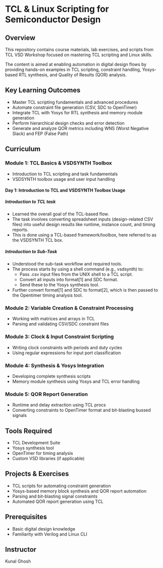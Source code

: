 # TCL & Linux Scripting for Semiconductor Design

## Overview
This repository contains course materials, lab exercises, and scripts from TCL VSD Workshop focused on mastering TCL scripting and Linux skills. 

The content is aimed at enabling automation in digital design flows by providing hands-on examples in TCL scripting, constraint handling, Yosys-based RTL synthesis, and Quality of Results (QOR) analysis.

## Key Learning Outcomes
- Master TCL scripting fundamentals and advanced procedures
- Automate constraint file generation (CSV, SDC to OpenTimer)
- Integrate TCL with Yosys for RTL synthesis and memory module generation
- Perform hierarchical design checks and error detection
- Generate and analyze QOR metrics including WNS (Worst Negative Slack) and FEP (False Path)

## Curriculum

### Module 1: TCL Basics & VSDSYNTH Toolbox
- Introduction to TCL scripting and task fundamentals
- VSDSYNTH toolbox usage and user input handling

#### Day 1: Introduction to TCL and VSDSYNTH Toolbox Usage
##### Introduction to TCL task
- Learned the overall goal of the TCL-based flow.
- The task involves converting spreadsheet inputs (design-related CSV files) into useful design results like runtime, instance count, and timing reports.
- This is done using a TCL-based framework/toolbox, here referred to as the VSDSYNTH TCL box.
##### Introduction to Sub-Task
- Understood the sub-task workflow and required tools.
- The process starts by using a shell command (e.g., vsdsynth) to:
  - Pass .csv input files from the UNIX shell to a TCL script.
  - Convert all inputs into format[1] and SDC format.
  - Send these to the Yosys synthesis tool.
- Further convert format[1] and SDC to format[2], which is then passed to the Opentimer timing analysis tool.

### Module 2: Variable Creation & Constraint Processing
- Working with matrices and arrays in TCL
- Parsing and validating CSV/SDC constraint files

### Module 3: Clock & Input Constraint Scripting
- Writing clock constraints with periods and duty cycles
- Using regular expressions for input port classification

### Module 4: Synthesis & Yosys Integration
- Developing complete synthesis scripts
- Memory module synthesis using Yosys and TCL error handling

### Module 5: QOR Report Generation
- Runtime and delay extraction using TCL procs
- Converting constraints to OpenTimer format and bit-blasting bussed signals

## Tools Required
- TCL Development Suite
- Yosys synthesis tool
- OpenTimer for timing analysis
- Custom VSD libraries (if applicable)

## Projects & Exercises
- TCL scripts for automating constraint generation
- Yosys-based memory block synthesis and QOR report automation
- Parsing and bit-blasting signal constraints
- Automated QOR report generation using TCL

## Prerequisites
- Basic digital design knowledge
- Familiarity with Verilog and Linux CLI

## Instructor
Kunal Ghosh
